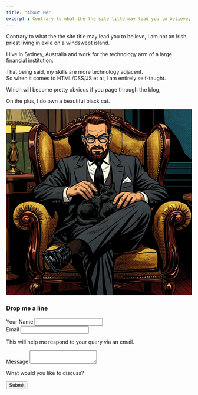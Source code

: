 ```yaml
---
title: "About Me"
excerpt : Contrary to what the the site title may lead you to believe, I am not an Irish priest living in exile on a windswept island.
---
```

Contrary to what the the site title may lead you to believe, I am not an Irish priest living in exile on a windswept island.

I live in Sydney, Australia and work for the technology arm of a large financial institution.    

That being said, my skills are more technology adjacent.  
So when it comes to HTML/CSS/JS et al,  I am entirely self-taught.

Which will become pretty obvious if you page through the blog,

On the plus, I do own a beautiful black cat.

![](aboutme.jpg)


### Drop me a line

<form
  action="https://formspree.io/f/mqaqzpgo"
  class="fs-form"
  target="_top"
  method="POST">
  <div class="fs-field">
    <label class="fs-label" for="name">Your Name</label>
    <input class="fs-input" id="name" name="name" required />
  </div>
  <div class="fs-field">
    <label class="fs-label" for="email">Email</label>
    <input class="fs-input" id="email" name="email" required />
    <p class="fs-description">
      This will help me respond to your query via an email.
    </p>
  </div>
  <div class="fs-field">
    <label class="fs-label" for="message">Message</label>
    <textarea
      class="fs-textarea"
      id="message"
      name="message"
      required
    ></textarea>
    <p class="fs-description">What would you like to discuss?</p>
  </div>
  <div class="fs-button-group">
    <button class="fs-button" type="submit">Submit</button>
  </div>
</form>